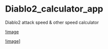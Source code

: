 # Diablo2_calculator_app
Diablo2 attack speed &amp; other speed calculator

[!image](https://github.com/KurtDing/Diablo2_calculator_app/blob/main/screenshot/Screenshot_20211030-235757.png)    
    
[!image](https://github.com/KurtDing/Diablo2_calculator_app/blob/main/screenshot/Screenshot_20211031-000205.png)]    

    
